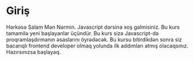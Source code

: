 # Giriş

Hərkəsə Salam Mən Nərmin.
Javascript dərsinə  xoş gəlmisiniz. Bu kurs tamamilə yeni başlayanlar üçündür. 
Bu kurs sizə Javascript-də proqramlaşdırmanın əsaslarını öyrədəcək. Bu kursu bitirdikdən sonra siz bacarıqlı frontend developer olmaq yolunda ilk addımları atmış olacaqsınız. Hazırsınızsa başlayaq.
